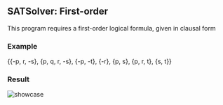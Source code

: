 ## SATSolver: First-order
This program requires a first-order logical formula, given in clausal form

### Example
{{-p, r, -s}, {p, q, r, -s}, {-p, -t}, {-r}, {p, s}, {p, r, t}, {s, t}}

### Result
![showcase](https://user-images.githubusercontent.com/47322476/207987654-18414445-c186-4ad0-8276-937bf740341e.png)
